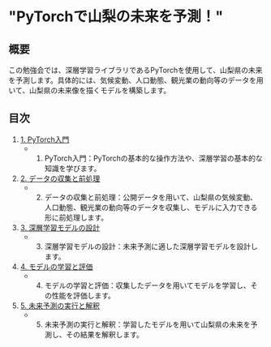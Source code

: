 # "PyTorchで山梨の未来を予測！"

## 概要
この勉強会では、深層学習ライブラリであるPyTorchを使用して、山梨県の未来を予測します。具体的には、気候変動、人口動態、観光業の動向等のデータを用いて、山梨県の未来像を描くモデルを構築します。

## 目次
1. [1. PyTorch入門](chapter01)
    - 1. PyTorch入門：PyTorchの基本的な操作方法や、深層学習の基本的な知識を学びます。
1. [2. データの収集と前処理](chapter02)
    - 2. データの収集と前処理：公開データを用いて、山梨県の気候変動、人口動態、観光業の動向等のデータを収集し、モデルに入力できる形に前処理します。
1. [3. 深層学習モデルの設計](chapter03)
    - 3. 深層学習モデルの設計：未来予測に適した深層学習モデルを設計します。
1. [4. モデルの学習と評価](chapter04)
    - 4. モデルの学習と評価：収集したデータを用いてモデルを学習し、その性能を評価します。
1. [5. 未来予測の実行と解釈](chapter05)
    - 5. 未来予測の実行と解釈：学習したモデルを用いて山梨県の未来を予測し、その結果を解釈します。